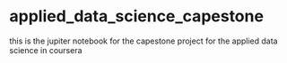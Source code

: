 # applied_data_science_capestone
this is the jupiter notebook for the capestone project for the applied data science in coursera
